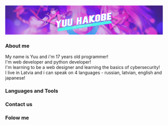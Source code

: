 [![Header](https://github.com/yuuhakobe/yuuhakobe/blob/main/assets/banner-GIT.jpg)](https://github.com/yuuhakobe)

### About me
My name is Yuu and i'm 17 years old programmer! <br />
I'm web developer and python developer! <br />
I'm learning to be a web designer and learning the basics of cybersecurity! <br />
I live in Latvia and i can speak on 4 languages - russian, latvian, english and japanese!  <br />


### Languages and Tools

### Contact us

### Folow me
